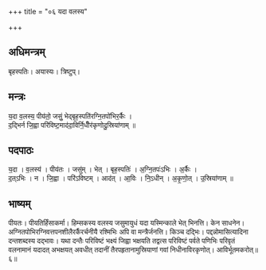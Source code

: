 +++
title = "०६ यदा वलस्य"

+++
## अधिमन्त्रम्
बृहस्पतिः। अयास्यः। त्रिष्टुप्।

## मन्त्रः
य॒दा व॒लस्य॒ पीय॑तो॒ जसुं॒ भेद्बृह॒स्पति॑रग्नि॒तपो॑भिर॒र्कैः ।  
द॒द्भिर्न जि॒ह्वा परि॑विष्ट॒माद॑दा॒विर्नि॒धीँर॑कृणोदु॒स्रिया॑णाम् ॥

## पदपाठः
य॒दा । व॒लस्य॑ । पीय॑तः । जसु॑म् । भेत् । बृह॒स्पतिः॑ । अ॒ग्नि॒तपः॑ऽभिः । अ॒र्कैः ।  
द॒त्ऽभिः । न । जि॒ह्वा । परि॑ऽविष्टम् । आद॑त् । आ॒विः । नि॒ऽधीन् । अ॒कृ॒णो॒त् । उ॒स्रिया॑णाम् ॥

## भाष्यम्
पीयतः। पीयतिर्हिंसाकर्मा। हिम्सकस्य वलस्य जसुमायुधं यदा यस्मिन्काले भेत् भिनत्ति। केन साधनेन। अग्नितपोभिरग्निवत्तपनशीलैरर्कैरर्चनीयै रश्मिभिः अपि वा मन्त्रैर्जनत्ति। किञ्च दद्भिः। पद्दन्नोमासित्यादिना दन्तशब्दस्य दद्भावः। यथा दन्तैः परिविष्टं भक्ष्यं जिह्वा भक्षयति तद्वत्स परिविष्टं पर्वते पणिभिः परिवृतं वलनामानं यदादत् अभक्षयत् अवधीत् तदानीं तैरपहृतानामुस्रियाणां गवां निधीनाविरकृणोत्। आविर्भूतमकरोत्॥६॥